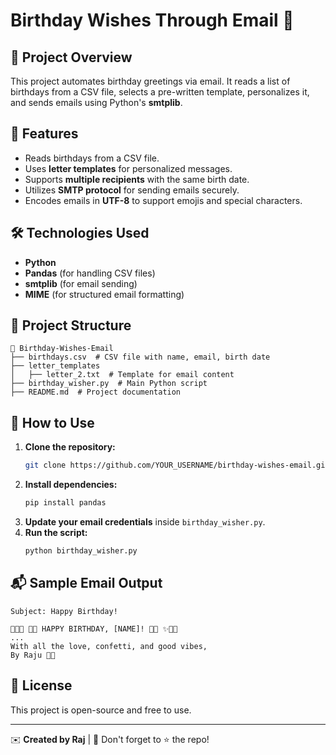 # Birthday Wishes Through Email 🎉

## 📌 Project Overview
This project automates birthday greetings via email. It reads a list of birthdays from a CSV file, selects a pre-written template, personalizes it, and sends emails using Python's **smtplib**.

## 🚀 Features
- Reads birthdays from a CSV file.
- Uses **letter templates** for personalized messages.
- Supports **multiple recipients** with the same birth date.
- Utilizes **SMTP protocol** for sending emails securely.
- Encodes emails in **UTF-8** to support emojis and special characters.

## 🛠️ Technologies Used
- **Python**
- **Pandas** (for handling CSV files)
- **smtplib** (for email sending)
- **MIME** (for structured email formatting)

## 📂 Project Structure
```
📁 Birthday-Wishes-Email
├── birthdays.csv  # CSV file with name, email, birth date
├── letter_templates
│   ├── letter_2.txt  # Template for email content
├── birthday_wisher.py  # Main Python script
├── README.md  # Project documentation
```

## 📌 How to Use
1. **Clone the repository:**
   ```bash
   git clone https://github.com/YOUR_USERNAME/birthday-wishes-email.git
   ```
2. **Install dependencies:**
   ```bash
   pip install pandas
   ```
3. **Update your email credentials** inside `birthday_wisher.py`.
4. **Run the script:**
   ```bash
   python birthday_wisher.py
   ```

## 📬 Sample Email Output
```
Subject: Happy Birthday!

🎉🎂✨ 🎈🎉 HAPPY BIRTHDAY, [NAME]! 🎉🎈 ✨🎂🎉
...
With all the love, confetti, and good vibes,
By Raju 🎈✨
```

## 📜 License
This project is open-source and free to use.

---
✉️ **Created by Raj** | 🌟 Don't forget to ⭐ the repo!

